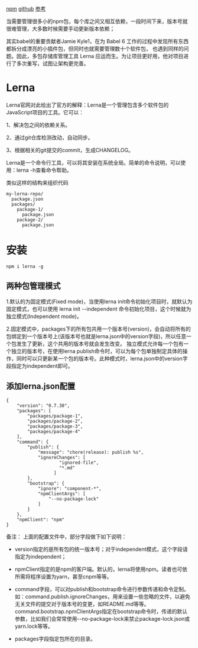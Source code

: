 [npm](https://www.npmjs.com/package/lerna)
[github](https://github.com/lerna/lerna)
[参考](https://www.jianshu.com/p/f105e1427082)


当需要管理很多小的npm包，每个库之间又相互依赖，一段时间下来，版本号就很难管理，大多数时候需要手动更新版本依赖；

其实babel的重要贡献者Jamie Kyle1，在为 Babel 6 工作的过程中发现所有东西都拆分成漂亮的小插件包，但同时也就需要管理数十个软件包， 也遇到同样的问题。因此，多包存储库管理工具 Lerna 应运而生。为让项目更好用，他对项目进行了多次重写，试图让架构更完善。


# Lerna

Lerna官网对此给出了官方的解释：Lerna是一个管理包含多个软件包的JavaScript项目的工具。它可以：

1、解决包之间的依赖关系。

2、通过git仓库检测改动，自动同步。

3、根据相关的git提交的commit，生成CHANGELOG。

Lerna是一个命令行工具，可以将其安装在系统全局。简单的命令说明，可以使用：lerna -h查看命令帮助。

类似这样的结构来组织代码
```
my-lerna-repo/
  package.json
  packages/
    package-1/
      package.json
    package-2/
      package.json
```


# 安装

```
npm i lerna -g
```


## 两种包管理模式

1.默认的为固定模式(Fixed mode)，当使用lerna init命令初始化项目时，就默认为固定模式，也可以使用 lerna init --independent 命令初始化项目，这个时候就为独立模式(Independent mode)。

2.固定模式中，packages下的所有包共用一个版本号(version)，会自动将所有的包绑定到一个版本号上(该版本号也就是lerna.json中的version字段)，所以任意一个包发生了更新，这个共用的版本号就会发生改变。
独立模式允许每一个包有一个独立的版本号，在使用lerna publish命令时，可以为每个包单独制定具体的操作，同时可以只更新某一个包的版本号。此种模式时，lerna.json中的version字段指定为independent即可。




## 添加lerna.json配置
```
{
    "version": "0.7.30", 
    "packages": [
        "packages/package-1",
        "packages/package-2",
        "packages/package-3",
        "packages/package-4"
    ],
    "command": {
        "publish": {
            "message": "chore(release): publish %s",
			"ignoreChanges": [
			        "ignored-file",
			        "*.md"
			      ]
        },
        "bootstrap": {
			"ignore": "component-*",
            "npmClientArgs": [
                "--no-package-lock"
            ]
        }
    },
    "npmClient": "npm"
}
```

备注： 上面的配置文件中，部分字段做下如下说明：

- version指定的是所有包的统一版本号；对于independent模式，这个字段请指定为independent；

- npmClient指定的是npm的客户端。默认的，lerna将使用npm。读者也可依所需将程序设置为yarn，甚至cnpm等等。

- command字段，可以对publish和bootstrap命令进行参数传递和命令定制。如：command.publish.ignoreChanges，用来设置一些忽略的文件，以避免无关文件的提交对于版本号的变更，如README.md等等。command.bootstrap.npmClientArgs指定在bootstrap命令时，传递的默认参数，比如我们会常常使用--no-package-lock来禁止package-lock.json或yarn.lock等等。

- packages字段指定包所在的目录。

